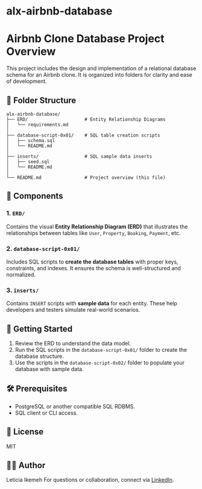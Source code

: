 # alx-airbnb-database

# Airbnb Clone Database Project Overview

This project includes the design and implementation of a relational database schema for an Airbnb clone. It is organized into folders for clarity and ease of development.

## 📁 Folder Structure

```
alx-airbnb-database/
├── ERD/                     # Entity Relationship Diagrams
│   └── requirements.md
│
├── database-script-0x01/    # SQL table creation scripts
│   ├── schema.sql
│   └── README.md
│
├── inserts/                 # SQL sample data inserts
│   ├── seed.sql
│   └── README.md
│
└── README.md                # Project overview (this file)
```

## 🧩 Components

### 1. `ERD/`

Contains the visual **Entity Relationship Diagram (ERD)** that illustrates the relationships between tables like `User`, `Property`, `Booking`, `Payment`, etc.

### 2. `database-script-0x01/`

Includes SQL scripts to **create the database tables** with proper keys, constraints, and indexes. It ensures the schema is well-structured and normalized.

### 3. `inserts/`

Contains `INSERT` scripts with **sample data** for each entity. These help developers and testers simulate real-world scenarios.

## 🚀 Getting Started

1. Review the ERD to understand the data model.
2. Run the SQL scripts in the `database-script-0x01/` folder to create the database structure.
3. Use the scripts in the `database-script-0x02/` folder to populate your database with sample data.

## 🛠 Prerequisites

* PostgreSQL or another compatible SQL RDBMS.
* SQL client or CLI access.

## 📌 License

MIT

## 👩‍💻 Author

Leticia Ikemeh
For questions or collaboration, connect via [LinkedIn](https://www.linkedin.com/in/leticia-ikemeh).

